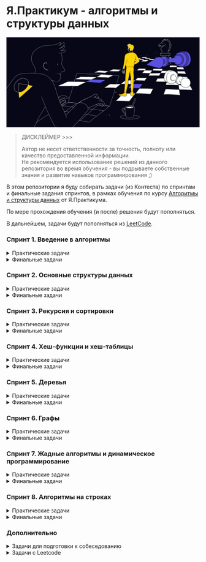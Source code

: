 # Я.Практикум - алгоритмы и структуры данных

![IMG](docs/hero-image.jpg)

> ДИСКЛЕЙМЕР >>>
> 
> Автор не несет ответственности за точность, полноту или качество предоставленной информации.<br>
> Не рекомендуется использование решений из данного репозитория во время обучения - вы подрываете
> собственные знания и развитие навыков программирования ;)

В этом репозитории я буду собирать задачи (из Контеста) по спринтам и финальные задания спринтов, 
в рамках обучения по курсу [Алгоритмы и структуры данных](https://practicum.yandex.ru/algorithms/) от Я.Практикума.

По мере прохождения обучения (и после) решения будут пополняться.

В дальнейшем, задачи будут пополняться из [LeetCode](https://leetcode.com).

### Спринт 1. Введение в алгоритмы

<details>
  <summary>Практические задачи</summary>

  - [x] [A. Значения функции](sprint_1/tasks/A)
  - [x] [B. Чётные и нечётные числа](sprint_1/tasks/B)
  - [ ] [C. Соседи](sprint_1/tasks/C)
  - [ ] [D. Хаотичность погоды](sprint_1/tasks/D)
  - [x] [E. Самое длинное слово](sprint_1/tasks/E)
  - [x] [F. Палиндром](sprint_1/tasks/F)
  - [x] [G. Работа из дома](sprint_1/tasks/G)
  - [x] [H. Двоичная система](sprint_1/tasks/H)
  - [x] [I. Степень четырёх](sprint_1/tasks/I)
  - [x] [J. Факторизация](sprint_1/tasks/J)
  - [ ] [K. Списочная форма](sprint_1/tasks/K)
  - [x] [L. Лишняя буква](sprint_1/tasks/L)
</details>

<details>
  <summary>Финальные задачи</summary>

  - [x] [A. Ближайший ноль](sprint_1/final/A)
  - [x] [B. Ловкость рук](sprint_1/final/B)
</details>

### Спринт 2. Основные структуры данных

<details>
  <summary>Практические задачи</summary>
    
  - [x] [A. Мониторинг](sprint_2/tasks/A)
  - [ ] [B. Список дел](sprint_2/tasks/B)
  - [ ] [C. Нелюбимое дело](sprint_2/tasks/C)
  - [x] [D. Заботливая мама](sprint_2/tasks/D)
  - [x] [E. Всё наоборот](sprint_2/tasks/E)
  - [x] [F. Стек-Max](sprint_2/tasks/F)
  - [x] [G. Стек-MaxEffective](sprint_2/tasks/G)
  - [x] [H. Скобочная последовательность](sprint_2/tasks/H)
  - [x] [I. Ограниченная очередь](sprint_2/tasks/I)
  - [x] [J. Списочная очередь](sprint_2/tasks/J)
  - [x] [K. Рекурсивные числа Фибоначчи](sprint_2/tasks/K)
  - [x] [L. Фибоначчи по модулю](sprint_2/tasks/L)
</details>

<details>
  <summary>Финальные задачи</summary>

  - [x] [A. Дек](sprint_2/final/A)
  - [x] [B. Калькулятор](sprint_2/final/B)
</details>

### Спринт 3. Рекурсия и сортировки

<details>
  <summary>Практические задачи</summary>

  - [x] [A. Генератор скобок](sprint_3/tasks/A)
  - [x] [B. Комбинации](sprint_3/tasks/B)
  - [x] [C. Подпоследовательность](sprint_3/tasks/C)
  - [x] [D. Печеньки](sprint_3/tasks/D)
  - [ ] [E. Покупка домов](sprint_3/tasks/E)
  - [ ] [F. Периметр треугольника](sprint_3/tasks/F)
  - [x] [G. Гардероб](sprint_3/tasks/G)
  - [x] [H. Большое число](sprint_3/tasks/H)
  - [ ] [I. Любители конференций](sprint_3/tasks/I)
  - [x] [J. Пузырёк](sprint_3/tasks/J)
  - [x] [K. Сортировка слиянием](sprint_3/tasks/K)
  - [ ] [M. Золотая середина](sprint_3/tasks/M)
  - [ ] [N. Клумбы](sprint_3/tasks/N)
  - [ ] [O. Разность треш-индексов](sprint_3/tasks/O)
  - [x] [P. Частичная сортировка](sprint_3/tasks/P)
</details>

<details>
  <summary>Финальные задачи</summary>

  - [x] [A. Поиск в сломанном массиве](sprint_3/final/A)
  - [x] [B. Эффективная быстрая сортировка](sprint_3/final/B)
</details>

### Спринт 4. Хеш-функции и хеш-таблицы

<details>
  <summary>Практические задачи</summary>

  - [x] [A. Полиномиальный хеш](sprint_4/tasks/A)
  - [ ] [B. Сломай меня](sprint_4/tasks/B)
  - [x] [C. Префиксные хеши](sprint_4/tasks/C)
  - [x] [D. Кружки](sprint_4/tasks/D)
  - [x] [E. Подстроки](sprint_4/tasks/E)
  - [ ] [F. Анаграммная группировка](sprint_4/tasks/F)
  - [x] [G. Соревнование](sprint_4/tasks/G)
  - [x] [H. Странное сравнение](sprint_4/tasks/H)
  - [x] [I. Общий подмассив](sprint_4/tasks/I)
  - [x] [J. Сумма четвёрок](sprint_4/tasks/J)
  - [ ] [K. Ближайшая остановка](sprint_4/tasks/K)
  - [ ] [L. МногоГоша](sprint_4/tasks/L)
</details>

<details>
  <summary>Финальные задачи</summary>

  - [x] [A. Поисковая система](sprint_4/final/A)
  - [x] [B. Хеш-таблица](sprint_4/final/B)
</details>

### Спринт 5. Деревья

<details>
  <summary>Практические задачи</summary>

  - [x] [A. Лампочки](sprint_5/tasks/A)
  - [x] [B. Сбалансированное дерево](sprint_5/tasks/B)
  - [x] [C. Дерево - анаграмма](sprint_5/tasks/C)
  - [ ] [D. Деревья - близнецы](sprint_5/tasks/D)
  - [ ] [E. Дерево поиска](sprint_5/tasks/E)
  - [x] [F. Максимальная глубина](sprint_5/tasks/F)
  - [ ] [G. Максимальный путь в дереве](sprint_5/tasks/G)
  - [ ] [H. Числовые пути](sprint_5/tasks/H)
  - [ ] [I. Разные деревья поиска](sprint_5/tasks/I)
  - [x] [J. Добавь узел](sprint_5/tasks/J)
  - [x] [K. Выведи диапазон](sprint_5/tasks/K)
  - [x] [L. Просеивание вниз](sprint_5/tasks/L)
  - [x] [M. Просеивание вверх](sprint_5/tasks/M)
  - [x] [N. Разбиение дерева](sprint_5/tasks/N)
</details>

<details>
  <summary>Финальные задачи</summary>

  - [x] [A. Пирамидальная сортировка](sprint_5/final/A)
  - [x] [B. Удали узел](sprint_5/final/B)
</details>

### Спринт 6. Графы

<details>
  <summary>Практические задачи</summary>

  - [x] [A. Построить список смежности](sprint_6/tasks/A)
  - [x] [B. Перевести список ребер в матрицу смежности](sprint_6/tasks/B)
  - [x] [C. DFS](sprint_6/tasks/C)
  - [x] [D. BFS](sprint_6/tasks/D)
  - [ ] [E. Компоненты связности](sprint_6/tasks/E)
  - [ ] [F. Расстояние между вершинами](sprint_6/tasks/F)
  - [ ] [G. Максимальное расстояние](sprint_6/tasks/G)
  - [ ] [H. Время выходить](sprint_6/tasks/H)
  - [x] [J. Топологическая сортировка](sprint_6/tasks/J)
  - [ ] [K. Достопримечательности](sprint_6/tasks/K)
  - [x] [L. Полный граф](sprint_6/tasks/L)
  - [x] [M. Проверка на двудольность](sprint_6/tasks/M)
</details>

<details>
  <summary>Финальные задачи</summary>

  - [x] [A. Дорогая сеть](sprint_6/final/A)
  - [x] [B. Железные дороги](sprint_6/final/B)
</details>

### Спринт 7. Жадные алгоритмы и динамическое программирование

<details>
  <summary>Практические задачи</summary>
    
  - [x] [A. Биржа](sprint_7/tasks/A)
  - [ ] [B. Расписание](sprint_7/tasks/B)
  - [x] [C. Золотая лихорадка](sprint_7/tasks/C)
  - [x] [D. Числа Фибоначчи для взрослых](sprint_7/tasks/D)
  - [x] [E. Алла на Алгосах](sprint_7/tasks/E)
  - [x] [F. Прыжки по лестнице](sprint_7/tasks/F)
  - [ ] [G. Банкомат](sprint_7/tasks/G)
  - [x] [H. Поле с цветочками](sprint_7/tasks/H)
  - [ ] [I. Сложное поле с цветочками](sprint_7/tasks/I)
  - [ ] [J. Путешествие](sprint_7/tasks/J)
  - [ ] [K. Гороскопы](sprint_7/tasks/K)
  - [x] [L. Золото лепреконов](sprint_7/tasks/L)
  - [x] [M. Рюкзак](sprint_7/tasks/M)
  - [ ] [N. Гоша в ресторане](sprint_7/tasks/N)
  - [x] [O. Количество путей](sprint_7/tasks/O)
</details>

<details>
  <summary>Финальные задачи</summary>

  - [x] [A. Расстояние по Левенштейну](sprint_7/final/A)
  - [x] [B. Одинаковые суммы](sprint_7/final/B)
</details>

### Спринт 8. Алгоритмы на строках

<details>
  <summary>Практические задачи</summary>

  - [x] [A. Разворот строки](sprint_8/tasks/A)
  - [ ] [B. Пограничный контроль](sprint_8/tasks/B)
  - [ ] [C. Самый длинный палиндром 2](sprint_8/tasks/C)
  - [x] [D. Общий префикс](sprint_8/tasks/D)
  - [ ] [E. Вставка строк](sprint_8/tasks/E)
  - [x] [F. Частое слово](sprint_8/tasks/F)
  - [x] [G. Поиск со сдвигом](sprint_8/tasks/G)
  - [x] [H. Глобальная замена](sprint_8/tasks/H)
  - [x] [I. Повтор](sprint_8/tasks/I)
  - [ ] [J. Случай верблюда](sprint_8/tasks/J)
  - [x] [K. Сравнить две строки](sprint_8/tasks/K)
  - [x] [L. Подсчёт префикс-функции](sprint_8/tasks/L)
</details>

<details>
  <summary>Финальные задачи</summary>

  - [x] [A. Packed Prefix](sprint_8/final/A)
  - [x] [B. Шпаргалка](sprint_8/final/B)
</details>

### Дополнительно

<details>
  <summary>Задачи для подготовки к собеседованию</summary>

  - [X] [A. A+B](sprint_interview/A)
  - [ ] [B. Card Counter](sprint_interview/B)
  - [ ] [C. Статус 200](sprint_interview/C)
  - [ ] [D. Matrix. Resurrection](sprint_interview/D)
  - [ ] [E. Римлянин](sprint_interview/E)
  - [ ] [F. Хорошие строки](sprint_interview/F)
  - [ ] [G. Пути в дереве](sprint_interview/G)
  - [ ] [H. Сизиф](sprint_interview/H)
  - [ ] [I. Частичный разворот](sprint_interview/I)
  - [ ] [J. Ферзи](sprint_interview/J)
  - [ ] [K. Разрыв шаблона](sprint_interview/K)
  - [ ] [L. Пересечение отрезков](sprint_interview/L)
  - [ ] [M. Массив юрского периода](sprint_interview/M)
  - [ ] [N. Атака клонов](sprint_interview/N)
  - [ ] [O. Монополия++](sprint_interview/O)
  - [ ] [P. Граница дерева](sprint_interview/P)
  - [ ] [Q. Прямота](sprint_interview/Q)
  - [ ] [R. Паша и Марк](sprint_interview/R)
  - [ ] [S. По ip вычислю](sprint_interview/S)
  - [ ] [T. XORошая задача](sprint_interview/T)
  - [ ] [U. Опять скобочные последовательности](sprint_interview/U)
</details>

<details>
  <summary>Задачи с Leetcode</summary>

  - [X] [1. Two Sum](sprint_leetcode/1)
  - [X] [19. Remove Nth Node From End of List](sprint_leetcode/19)
  - [X] [155. Min Stack](sprint_leetcode/155)
  - [X] [347. Top K Frequent Elements](sprint_leetcode/347)
</details>
